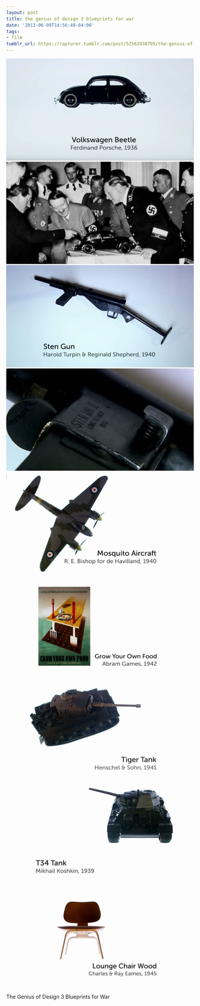 ```yaml
---
layout: post
title: the genius of design 3 blueprints for war
date: '2013-06-09T14:56:49-04:00'
tags:
- film
tumblr_url: https://rapturer.tumblr.com/post/52563438795/the-genius-of-design-3-blueprints-for-war
---
```

 ![](/assets/img/tumblr_mo53ap0BBb1r6af0jo9_1280.jpg)  
 ![](/assets/img/tumblr_mo53ap0BBb1r6af0jo1_1280.jpg)  
 ![](/assets/img/tumblr_mo53ap0BBb1r6af0jo2_1280.jpg)  
 ![](/assets/img/tumblr_mo53ap0BBb1r6af0jo3_1280.jpg)  
 ![](/assets/img/tumblr_mo53ap0BBb1r6af0jo4_1280.jpg)  
 ![](/assets/img/tumblr_mo53ap0BBb1r6af0jo5_1280.jpg)  
 ![](/assets/img/tumblr_mo53ap0BBb1r6af0jo6_1280.jpg)  
 ![](/assets/img/tumblr_mo53ap0BBb1r6af0jo7_1280.jpg)  
 ![](/assets/img/tumblr_mo53ap0BBb1r6af0jo8_1280.jpg)  
  

The Genius of Design 3 Blueprints for War

